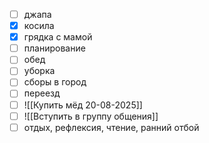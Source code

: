 - [ ] джапа 
- [x] косила
- [x] грядка с мамой
- [ ] планирование
- [ ] обед
- [ ] уборка
- [ ] сборы в город
- [ ] переезд
- [ ] ![[Купить мёд 20-08-2025]]
- [ ] ![[Вступить в группу общения]]
- [ ] отдых, рефлексия, чтение, ранний отбой
